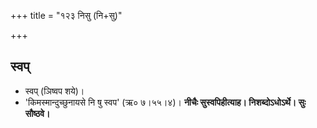 +++
title = "१२३ निसु (नि+सु)"

+++

## स्वप्
- स्वप् (ञिष्वप शये)।
- 'किमस्मान्दुच्छुनायसे नि षु स्वप' (ऋ० ७।५५।४)। **नीचैः सुस्वपिहीत्याह। निशब्दोऽधोऽर्थे। सुः सौष्ठवे।**
